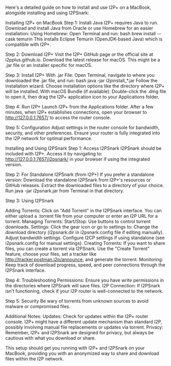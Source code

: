 
Here's a detailed guide on how to install and use I2P+ on a MacBook, alongside installing and using I2PSnark:

Installing I2P+ on MacBook
Step 1: Install Java
I2P+ requires Java to run. Download and install Java from Oracle or use Homebrew for an easier installation:
Using Homebrew: Open Terminal and run:
bash
brew install --cask temurin
This installs Eclipse Temurin (OpenJDK-based Java) which is compatible with I2P+.

Step 2: Download I2P+
Visit the I2P+ GitHub page or the official site at i2pplus.github.io.
Download the latest release for macOS. This might be a .jar file or an installer specific for macOS.

Step 3: Install I2P+
With .jar File:
Open Terminal, navigate to where you downloaded the .jar file, and run:
bash
java -jar i2pinstall_*.jar
Follow the installation wizard. Choose installation options like the directory where I2P+ will be installed.
With macOS Bundle (if available):
Double-click the .dmg file to open it, then drag the I2P+ application icon to your Applications folder.

Step 4: Run I2P+
Launch I2P+ from the Applications folder.
After a few minutes, when I2P+ establishes connections, open your browser to http://127.0.0.1:7657/ to access the router console.

Step 5: Configuration
Adjust settings in the router console for bandwidth, security, and other preferences. Ensure your router is fully integrated into the I2P network for optimal performance.

Installing and Using I2PSnark
Step 1: Access I2PSnark
I2PSnark should be included with I2P+. Access it by navigating to:
http://127.0.0.1:7657/i2psnark/ in your browser if using the integrated version.

Step 2: For Standalone I2PSnark (from I2P+)
If you prefer a standalone version:
Download the standalone I2PSnark from I2P+'s resources or GitHub releases.
Extract the downloaded files to a directory of your choice.
Run java -jar i2psnark.jar from Terminal in that directory.

Step 3: Using I2PSnark

Adding Torrents:
Click on "Add Torrent" in the I2PSnark interface.
You can either upload a .torrent file from your computer or enter an I2P URL for a torrent.
Managing Torrents:
Start/Stop: Use buttons to control torrent downloads.
Settings: Click the gear icon or go to settings to:
Change the download directory (i2psnark.dir in i2psnark.config file if editing manually).
Adjust bandwidth settings.
Configure I2CP settings if using standalone (see i2psnark.config for manual settings).
Creating Torrents:
If you want to share files, you can create a torrent via I2PSnark. Use the "Create Torrent" feature, choose your files, set a tracker like http://tracker.postman.i2p/announce, and generate the torrent.
Monitoring:
Keep track of download progress, speed, and peer connections through the I2PSnark interface.

Step 4: Troubleshooting
Permissions: Ensure you have write permissions in the directories where I2PSnark will save files.
I2P Connection: If I2PSnark isn't functioning, check if your I2P router is well-connected to the network.

Step 5: Security
Be wary of torrents from unknown sources to avoid malware or compromised files.

Additional Notes:
Updates: Check for updates within the I2P+ router console. I2P+ might have a different update mechanism than standard I2P, possibly involving manual file replacements or updates via torrent.
Privacy: Remember, I2P+ and I2PSnark are designed for privacy, but always be cautious with what you download or share.

This setup should get you running with I2P+ and I2PSnark on your MacBook, providing you with an anonymized way to share and download files within the I2P network.